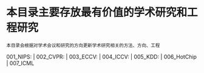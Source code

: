 
# 本目录主要存放最有价值的学术研究和工程研究

	本目录会根据对学术会议和研究的方向更新学术研究相关的方法、方向、工程
001_NIPS:
|
002_CVPR:
|
003_ECCV:
|
004_ICCV:
|
005_KDD:
|
006_HotChip
|
007_ICML